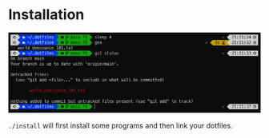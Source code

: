 # Installation
![Example image of the terminal after dotfile installation](https://raw.githubusercontent.com/LBBO/dotfiles/main/screenshot.png "Example image of the terminal after dotfile installation")

`./install` will first install some programs and then link your dotfiles.
